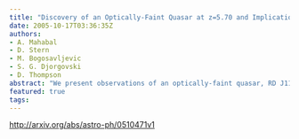 ```yaml
---
title: "Discovery of an Optically-Faint Quasar at z=5.70 and Implications for   the Faint End of the Quasar Luminosity Function"
date: 2005-10-17T03:36:35Z
authors:
- A. Mahabal
- D. Stern
- M. Bogosavljevic
- S. G. Djorgovski
- D. Thompson
abstract: "We present observations of an optically-faint quasar, RD J114816.2+525339, discovered from deep multi-color observations of the field around the z = 6.42 quasar SDSS J1148+5251. The two quasars have a projected separation of 109 arcsec and both are outliers in r-z versus z-J color-color space. Keck spectroscopy reveals RD J114816.2+525339 to be a broad-absorption line quasar at z = 5.70. With z_AB = 23.0, RD J114816.2+525339 is 3.3 mag fainter than SDSS J1148+5251, making it the faintest quasar known at z>5.5. This object was identified in a survey of ~2.5 square degrees. The implied surface density of quasars at these redshifts and luminosities is broadly consistent with previous extrapolations of the faint end of the quasar luminosity function and supports the idea that active galaxies provide only a minor component of the reionizing ultraviolet flux at these redshifts."
featured: true
tags:
---
```

http://arxiv.org/abs/astro-ph/0510471v1